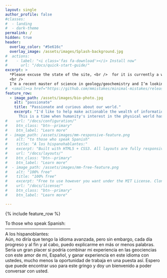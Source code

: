 ```yaml
---
layout: single
author_profile: false
#classes:
#  - landing
#  - dark-theme
permalink: /
hidden: true
header:
  overlay_color: "#5e616c"
  overlay_image: /assets/images/Splash-background.jpg
#  actions:
#    - label: "<i class='fas fa-download'></i> Install now"
#      url: "/docs/quick-start-guide/"
excerpt: >
  *Please excuse the state of the site, <br />  for it is currently a work in progress.* <br />  
  <br />    
  I’m a recent master of science in geology/geochemistry and I’m looking forward to further developing my programming and broad tech background as part of answering and solving problems related to the earth and earth systems, especially if these forays include multispectral remote sensing/analysis, GIS tool automation and data engineering/pipelining.
#  <small><a href="https://github.com/mmistakes/minimal-mistakes/releases/tag/4.24.0">Latest release v4.24.0</a></small>
feature_row:
  - image_path: /assets/images/bio-photo.jpg
    alt: "passionate"
    title: "Passionate and curious about our world."
    excerpt: "I'd like to help make actionable the wealth of information that can be gleaned from wherever one has the will to point a camera, because I believe that the field of remote sensing will be the key to answering critical questions about our world in the coming years. <br />  
      This is a time when humanity's interest in the physical world has perhaps piqued, while satellite launch costs have plummeted, and alongside better cameras and sensors, improvements in circuit density have also yielded the compute power to make algorithmic processing of that data cheap and even ubiquitous! <br />  The ingestion and development of all this data into something useful and actionable is something I'm passionate about, so if this sounds like the kind of work that your company performs, or maybe has need of, please feel free to send me a message, even if it's just to talk shop!"
#    url: "/docs/configuration/"
#    btn_class: "btn--primary"
#    btn_label: "Learn more"
# - image_path: /assets/images/mm-responsive-feature.png
#    alt: "to those who speak Spanish"
#    title: "A los hispanohablantes:"
#    excerpt: "Built with HTML5 + CSS3. All layouts are fully responsive with helpers to augment your content."
#    url: "/docs/layouts/"
#    btn_class: "btn--primary"
#    btn_label: "Learn more"
#  - image_path: /assets/images/mm-free-feature.png
#    alt: "100% free"
#    title: "100% free"
#    excerpt: "Free to use however you want under the MIT License. Clone it, fork it, customize it... whatever!"
#    url: "/docs/license/"
#    btn_class: "btn--primary"
#    btn_label: "Learn more"      

---
```


{% include feature_row %}


To those who speak Spanish:  
———————————————  
A los hispanoblantes:  
 Aún, no diría que tengo la idioma avanzada, pero sin embargo, cada día progreso y al fin y al cabo, puedo explicarme en más or menos palabras. Sería un gran placer si podría combinar mi experiencia en las geociencias con este amor de mi, Español, y ganar experiencia en este idioma con ustedes, mucho menos la oportunidad de trabaja en una puesta así.  Espero que puede encontrar uso para este gringo y doy un bienvenido a poder conversar con usted.
